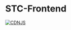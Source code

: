 # STC-Frontend

[![CDNJS](https://img.shields.io/cdnjs/v/reactstrap.svg)](https://cdnjs.com/libraries/reactstrap)
